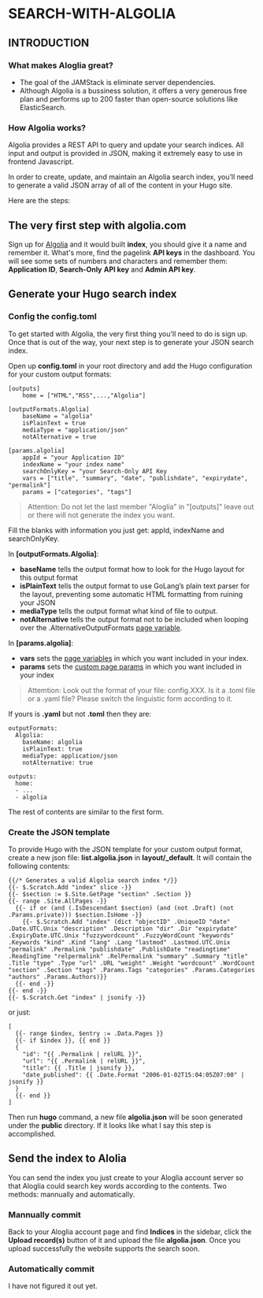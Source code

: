 # SEARCH-WITH-ALGOLIA


## INTRODUCTION

### What makes Aloglia great?

- The goal of the JAMStack is eliminate server dependencies.
- Although Algolia is a bussiness solution, it offers a very generous free plan and performs up to 200 faster than open-source solutions like ElasticSearch.

### How Algolia works?

Algolia provides a REST API to query and update your search indices. All input and output is provided in JSON, making it extremely easy to use in frontend Javascript.

In order to create, update, and maintain an Algolia search index, you’ll need to generate a valid JSON array of all of the content in your Hugo site.

Here are the steps:

## The very first step with algolia.com

Sign up for [Algolia](https://www.algolia.com/) and it would built **index**, you should give it a name and remember it. What's more, find the pagelink **API keys** in the dashboard. You will see some sets of numbers and characters and remember them: **Application ID**, **Search-Only** **API key** and **Admin API key**.

## Generate your Hugo search index

### Config the **config.toml**

To get started with Algolia, the very first thing you'll need to do is sign up. Once that is out of the way, your next step is to generate your JSON search index.

Open up **config.toml** in your root directory and add the Hugo configuration for your custom output formats:

```
[outputs]
	home = ["HTML","RSS",...,"Algolia"]
	
[outputFormats.Algolia]
	baseName = "algolia"
	isPlainText = true
	mediaType = "application/json"
	notAlternative = true

[params.algolia]
	appId = "your Application ID"
 	indexName = "your index name"
 	searchOnlyKey = "your Search-Only API Key
 	vars = ["title", "summary", "date", "publishdate", "expirydate", "permalink"]
	params = ["categories", "tags"]
```

> Attention: Do not let the last member "Aloglia" in "[outputs]" leave out or there will not generate the index you want.

Fill the blanks with information you just get: appId, indexName and searchOnlyKey.

In **[outputFormats.Algolia]**:

- **baseName** tells the output format how to look for the Hugo layout for this output format
- **isPlainText** tells the output format to use GoLang’s plain text parser for the layout, preventing some automatic HTML formatting from ruining your JSON
- **mediaType** tells the output format what kind of file to output.
- **notAlternative** tells the output format not to be included when looping over the .AlternativeOutputFormats [page variable](https://gohugo.io/variables/page/#page-variables).

In **[params.algolia]**:

- **vars** sets the [page variables](https://gohugo.io/variables/page/) in which you want included in your index.
- **params** sets the [custom page params](https://gohugo.io/variables/page/#page-level-params) in which you want included in your index

> Attemtion: Look out the format of your file: config.XXX. Is it a .toml file or a .yaml file? Please switch the linguistic form according to it.

If yours is **.yaml** but not **.toml** then they are:

```
outputFormats:
  Algolia:
    baseName: algolia
    isPlainText: true
    mediaType: application/json
    notAlternative: true

outputs:
  home:
  - ...
  - algolia
```

The rest of contents are similar to the first form.

### Create the JSON template

To provide Hugo with the JSON template for your custom output format, create a new json file: **list.algolia.json** in **layout/_default**. It will contain the following contents:

```
{{/* Generates a valid Algolia search index */}}
{{- $.Scratch.Add "index" slice -}}
{{- $section := $.Site.GetPage "section" .Section }}
{{- range .Site.AllPages -}}
  {{- if or (and (.IsDescendant $section) (and (not .Draft) (not .Params.private))) $section.IsHome -}}
    {{- $.Scratch.Add "index" (dict "objectID" .UniqueID "date" .Date.UTC.Unix "description" .Description "dir" .Dir "expirydate" .ExpiryDate.UTC.Unix "fuzzywordcount" .FuzzyWordCount "keywords" .Keywords "kind" .Kind "lang" .Lang "lastmod" .Lastmod.UTC.Unix "permalink" .Permalink "publishdate" .PublishDate "readingtime" .ReadingTime "relpermalink" .RelPermalink "summary" .Summary "title" .Title "type" .Type "url" .URL "weight" .Weight "wordcount" .WordCount "section" .Section "tags" .Params.Tags "categories" .Params.Categories "authors" .Params.Authors)}}
  {{- end -}}
{{- end -}}
{{- $.Scratch.Get "index" | jsonify -}}
```

or just:

```
[
  {{- range $index, $entry := .Data.Pages }}
  {{- if $index }}, {{ end }}
  {
    "id": "{{ .Permalink | relURL }}",
    "url": "{{ .Permalink | relURL }}",
    "title": {{ .Title | jsonify }},
    "date_published": {{ .Date.Format "2006-01-02T15:04:05Z07:00" | jsonify }}
  }
  {{- end }}
]
```

Then run **hugo** command, a new file **algolia.json** will be soon generated under the **public** directory. If it looks like what I say this step is accomplished.

## Send the index to Alolia

You can send the index you just create to your Aloglia account server so that Aloglia could search key words according to the contents. Two methods: mannually and automatically.

### Mannually commit

Back to your Aloglia account page and find **Indices** in the sidebar, click the **Upload record(s)** button of it and upload the file **algolia.json**. Once you upload successfully the website supports the search soon.

### Automatically commit

I have not figured it out yet.








